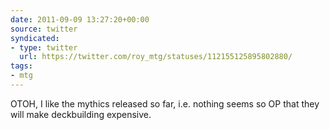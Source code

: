 ```yaml
---
date: 2011-09-09 13:27:20+00:00
source: twitter
syndicated:
- type: twitter
  url: https://twitter.com/roy_mtg/statuses/112155125895802880/
tags:
- mtg
---
```


OTOH, I like the mythics released so far, i.e. nothing seems so OP that they will make deckbuilding expensive.